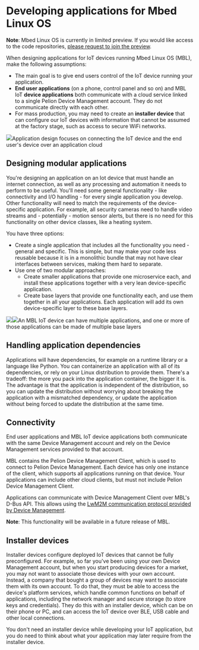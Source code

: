 # Developing applications for Mbed Linux OS

<span class="notes">**Note**: Mbed Linux OS is currently in limited preview. If you would like access to the code repositories, [please request to join the preview](https://os.mbed.com/linux-os/).</span>

When designing applications for IoT devices running Mbed Linux OS (MBL), make the following assumptions:

* The main goal is to give end users control of the IoT device running your application.
* **End user applications** (on a phone, control panel and so on) and MBL IoT **device applications** both communicate with a cloud service linked to a single Pelion Device Management account. They do not communicate directly with each other.
* For mass production, you may need to create an **installer device** that can configure our IoT devices with information that cannot be assumed at the factory stage, such as access to secure WiFi networks.

<span class="images">![](https://s3-us-west-2.amazonaws.com/mbed-linux-os-docs-images/applications_map_highlight.png)<span>Application design focuses on connecting the IoT device and the end user's device over an application cloud</span></span>

## Designing modular applications

You're designing an application on an Iot device that must handle an internet connection, as well as any processing and automation it needs to perform to be useful. You'll need some general functionality - like connectivity and I/O handling - for every single application you develop. Other functionality will need to match the requirements of the device-specific application. For example, all security cameras need to handle video streams and - potentially - motion sensor alerts, but there is no need for this functionality on other device classes, like a heating system.

You have three options:

* Create a single application that includes all the functionality you need - general and specific. This is simple, but may make your code less reusable because it is in a monolithic bundle that may not have clear interfaces between services, making them hard to separate.
* Use one of two modular approaches:
    * Create smaller applications that provide one microservice each, and install these applications together with a very lean device-specific application.
    * Create base layers that provide one functionality each, and use them together in all your applications. Each application will add its own device-specific layer to these base layers.

<span class="images">![](https://s3-us-west-2.amazonaws.com/mbed-linux-os-docs-images/multi_apps.png)![](https://s3-us-west-2.amazonaws.com/mbed-linux-os-docs-images/application_from_layers.png)<span>An MBL IoT device can have multiple applications, and one or more of those applications can be made of multiple base layers</span></span>

## Handling application dependencies

Applications will have dependencies, for example on a runtime library or a language like Python. You can containerize an application with all of its dependencies, or rely on your Linux distribution to provide them. There's a tradeoff: the more you pack into the application container, the bigger it is. The advantage is that the application is independent of the distribution, so you can update the distribution without worrying about breaking the application with a mismatched dependency, or update the application without being forced to update the distribution at the same time.

## Connectivity

End user applications and MBL IoT device applications both communicate with the same Device Management account and rely on the Device Management services provided to that account.

MBL contains the Pelion Device Management Client, which is used to connect to Pelion Device Management. Each device has only one instance of the client, which supports all applications running on that device. Your applications can include other cloud clients, but must not include Pelion Device Management Client.

Applications can communicate with Device Management Client over MBL's D-Bus API. This allows using the [LwM2M communication protocol provided by Device Management](https://cloud.mbed.com/docs/latest/introduction/management-services-and-protocols.html).

<span class="notes">**Note**: This functionality will be available in a future release of MBL.</span>

## Installer devices

Installer devices configure deployed IoT devices that cannot be fully preconfigured. For example, so far you've been using your own Device Management account, but when you start producing devices for a market, you may not want to associate those devices with your own account. Instead, a company that bought a group of devices may want to associate them with its own account. To do that, they must be able to access the device's platform services, which handle common functions on behalf of applications, including the network manager and secure storage (to store keys and credentials). They do this with an installer device, which can be on their phone or PC, and can access the IoT device over BLE, USB cable and other local connections.

You don't need an installer device while developing your IoT application, but you do need to think about what your application may later require from the installer device.

